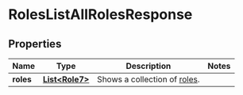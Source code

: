

# RolesListAllRolesResponse


## Properties

| Name | Type | Description | Notes |
|------------ | ------------- | ------------- | -------------|
|**roles** | [**List&lt;Role7&gt;**](Role7.md) | Shows a collection of [roles](http://docs.griffin.com). |  |



